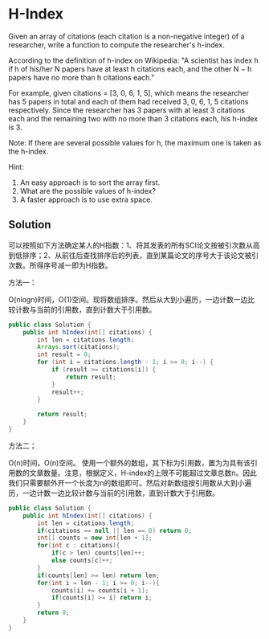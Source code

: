 # H-Index

Given an array of citations (each citation is a non-negative integer) of a researcher, write a function to compute the researcher's h-index.

According to the definition of h-index on Wikipedia: "A scientist has index h if h of his/her N papers have at least h citations each, and the other N − h papers have no more than h citations each."

For example, given citations = [3, 0, 6, 1, 5], which means the researcher has 5 papers in total and each of them had received 3, 0, 6, 1, 5 citations respectively. Since the researcher has 3 papers with at least 3 citations each and the remaining two with no more than 3 citations each, his h-index is 3.

Note: If there are several possible values for h, the maximum one is taken as the h-index.

Hint:

1. An easy approach is to sort the array first.
2. What are the possible values of h-index?
3. A faster approach is to use extra space.

## Solution

可以按照如下方法确定某人的H指数：1、将其发表的所有SCI论文按被引次数从高到低排序；2、从前往后查找排序后的列表，直到某篇论文的序号大于该论文被引次数。所得序号减一即为H指数。

方法一：

O(nlogn)时间，O(1)空间。现将数组排序。然后从大到小遍历，一边计数一边比较计数与当前的引用数，直到计数大于引用数。

```java
public class Solution {
    public int hIndex(int[] citations) {
        int len = citations.length;
        Arrays.sort(citations);
        int result = 0;
        for (int i = citations.length - 1; i >= 0; i--) {
            if (result >= citations[i]) {
                return result;
            }
            result++;
        }
         
        return result;
    }
}
```


方法二；

O(n)时间，O(n)空间。
使用一个额外的数组，其下标为引用数，置为为具有该引用数的文章数量。注意，根据定义，H-index的上限不可能超过文章总数n。因此我们只需要额外开一个长度为n的数组即可。然后对新数组按引用数从大到小遍历，一边计数一边比较计数与当前的引用数，直到计数大于引用数。

```java
public class Solution {
    public int hIndex(int[] citations) {
        int len = citations.length;
        if(citations == null || len == 0) return 0;
        int[] counts = new int[len + 1];
        for(int c : citations){
            if(c > len) counts[len]++;
            else counts[c]++;
        }
        if(counts[len] >= len) return len;
        for(int i = len - 1; i >= 0; i--){
            counts[i] += counts[i + 1];
            if(counts[i] >= i) return i;
        }
        return 0;
    }
}
```